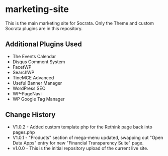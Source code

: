 # marketing-site
This is the main marketing site for Socrata. Only the Theme and custom Socrata plugins are in this repository.

Additional Plugins Used
---

- The Events Calendar
- Disqus Comment System
- FacetWP
- SearchWP
- TineMCE Advanced
- Useful Banner Manager
- WordPress SEO
- WP-PageNavi
- WP Google Tag Manager

Change History
---

- V1.0.2 - Added custom template php for the Rethink page back into pages.php
- V1.0.1 - "Products" section of mega-menu updated, swapping out "Open Data Apps" entry for new "Financial Transparency Suite" page.
- v1.0.0 - This is the initial repository upload of the current live site.
